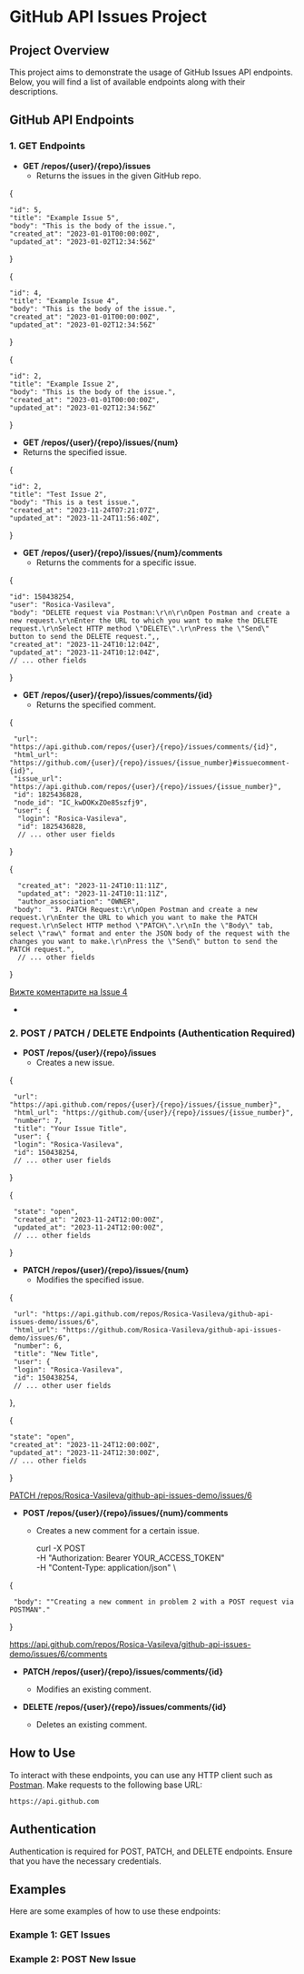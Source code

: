 # GitHub API Issues Project

## Project Overview
This project aims to demonstrate the usage of GitHub Issues API endpoints. Below, you will find a list of available endpoints along with their descriptions.

## GitHub API Endpoints

### 1. GET Endpoints
- **GET /repos/{user}/{repo}/issues**
  - Returns the issues in the given GitHub repo.
 
 {
   
    "id": 5,
    "title": "Example Issue 5",
    "body": "This is the body of the issue.",
    "created_at": "2023-01-01T00:00:00Z",
    "updated_at": "2023-01-02T12:34:56Z"

 }


 {
   
    "id": 4,
    "title": "Example Issue 4",
    "body": "This is the body of the issue.",
    "created_at": "2023-01-01T00:00:00Z",
    "updated_at": "2023-01-02T12:34:56Z"

 }


 {
   
    "id": 2,
    "title": "Example Issue 2",
    "body": "This is the body of the issue.",
    "created_at": "2023-01-01T00:00:00Z",
    "updated_at": "2023-01-02T12:34:56Z"

 }



 - **GET /repos/{user}/{repo}/issues/{num}**
  - Returns the specified issue.
 
{

    "id": 2,
    "title": "Test Issue 2",
    "body": "This is a test issue.",
    "created_at": "2023-11-24T07:21:07Z",
    "updated_at": "2023-11-24T11:56:40Z",

}


- **GET /repos/{user}/{repo}/issues/{num}/comments**
  - Returns the comments for a specific issue.
 
{


    "id": 150438254,
    "user": "Rosica-Vasileva",
    "body": "DELETE request via Postman:\r\n\r\nOpen Postman and create a new request.\r\nEnter the URL to which you want to make the DELETE request.\r\nSelect HTTP method \"DELETE\".\r\nPress the \"Send\" 
    button to send the DELETE request.",,
    "created_at": "2023-11-24T10:12:04Z",
    "updated_at": "2023-11-24T10:12:04Z",
    // ... other fields


}
    

- **GET /repos/{user}/{repo}/issues/comments/{id}**
  - Returns the specified comment.


{
 
     "url": "https://api.github.com/repos/{user}/{repo}/issues/comments/{id}",
     "html_url": "https://github.com/{user}/{repo}/issues/{issue_number}#issuecomment-{id}",
     "issue_url": "https://api.github.com/repos/{user}/{repo}/issues/{issue_number}",
     "id": 1825436828,
     "node_id": "IC_kwDOKxZOe85szfj9",
     "user": {
      "login": "Rosica-Vasileva",
      "id": 1825436828,
      // ... other user fields
    
}
  
{  
  
  
      "created_at": "2023-11-24T10:11:11Z",
      "updated_at": "2023-11-24T10:11:11Z",
      "author_association": "OWNER",
     "body":  "3. PATCH Request:\r\nOpen Postman and create a new request.\r\nEnter the URL to which you want to make the PATCH request.\r\nSelect HTTP method \"PATCH\".\r\nIn the \"Body\" tab, select \"raw\" format and enter the JSON body of the request with the changes you want to make.\r\nPress the \"Send\" button to send the PATCH request.",
      // ... other fields


}

[Вижте коментарите на Issue 4](https://github.com/Rosica-Vasileva/github-api-issues-demo/issues/4)

 
  - 

### 2. POST / PATCH / DELETE Endpoints (Authentication Required)
- **POST /repos/{user}/{repo}/issues**
  - Creates a new issue.
 
{
 
     "url": "https://api.github.com/repos/{user}/{repo}/issues/{issue_number}",
     "html_url": "https://github.com/{user}/{repo}/issues/{issue_number}",
     "number": 7,
     "title": "Your Issue Title",
     "user": {
     "login": "Rosica-Vasileva",
     "id": 150438254,
     // ... other user fields
  
  
  }

 
  
  {
    
     
     "state": "open",
     "created_at": "2023-11-24T12:00:00Z",
     "updated_at": "2023-11-24T12:00:00Z",
     // ... other fields


 }


- **PATCH /repos/{user}/{repo}/issues/{num}**
  - Modifies the specified issue.
 
{
     
     "url": "https://api.github.com/repos/Rosica-Vasileva/github-api-issues-demo/issues/6",
     "html_url": "https://github.com/Rosica-Vasileva/github-api-issues-demo/issues/6",
     "number": 6,
     "title": "New Title",
     "user": {
     "login": "Rosica-Vasileva",
     "id": 150438254,
     // ... other user fields
  
  
},
  

{  
  
  
    "state": "open",
    "created_at": "2023-11-24T12:00:00Z",
    "updated_at": "2023-11-24T12:30:00Z",
    // ... other fields


}


 
  [PATCH /repos/Rosica-Vasileva/github-api-issues-demo/issues/6](https://developer.github.com/v3/issues/#update-an-issue)

- **POST /repos/{user}/{repo}/issues/{num}/comments**
  - Creates a new comment for a certain issue.
 
    curl -X POST \
  -H "Authorization: Bearer YOUR_ACCESS_TOKEN" \
  -H "Content-Type: application/json" \

 {


     "body": ""Creating a new comment in problem 2 with a POST request via POSTMAN"."
  

  }


  https://api.github.com/repos/Rosica-Vasileva/github-api-issues-demo/issues/6/comments


- **PATCH /repos/{user}/{repo}/issues/comments/{id}**
  - Modifies an existing comment.

- **DELETE /repos/{user}/{repo}/issues/comments/{id}**
  - Deletes an existing comment.

## How to Use
To interact with these endpoints, you can use any HTTP client such as [Postman](https://www.postman.com/). Make requests to the following base URL:

`https://api.github.com`

## Authentication
Authentication is required for POST, PATCH, and DELETE endpoints. Ensure that you have the necessary credentials.

## Examples
Here are some examples of how to use these endpoints:

### Example 1: GET Issues

### Example 2: POST New Issue
